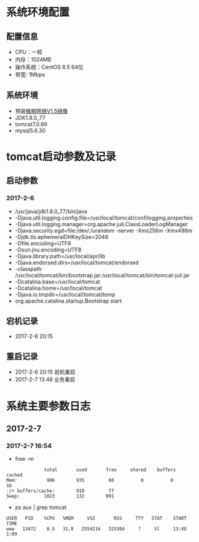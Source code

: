 # 系统环境配置
## 配置信息
- CPU：一核
- 内存：1024MB
- 操作系统：CentOS 6.5 64位
- 带宽: 1Mbps

## 系统环境
- 预装[微柳网络V1.5镜像](https://market.aliyun.com/products/55528001/jxsc000238.html?spm=5176.ecsPrepay.image.selectFromMarketplace.52usUH)
- JDK1.8.0_77
- tomcat7.0.69
- mysql5.6.30

# tomcat启动参数及记录
## 启动参数
### 2017-2-6
- /usr/java/jdk1.8.0_77/bin/java
- -Djava.util.logging.config.file=/usr/local/tomcat/conf/logging.properties
- -Djava.util.logging.manager=org.apache.juli.ClassLoaderLogManager
- -Djava.security.egd=file:/dev/./urandom -server -Xms256m -Xmx498m
- -Djdk.tls.ephemeralDHKeySize=2048
- -Dfile.encoding=UTF8
- -Dsun.jnu.encoding=UTF8
- -Djava.library.path=/usr/local/apr/lib
- -Djava.endorsed.dirs=/usr/local/tomcat/endorsed
- -classpath /usr/local/tomcat/bin/bootstrap.jar:/usr/local/tomcat/bin/tomcat-juli.jar
- -Dcatalina.base=/usr/local/tomcat
- -Dcatalina.home=/usr/local/tomcat
- -Djava.io.tmpdir=/usr/local/tomcat/temp
- org.apache.catalina.startup.Bootstrap start

## 宕机记录
- 2017-2-6 20:15

## 重启记录
- 2017-2-6 20:15 宕机重启
- 2017-2-7 13:48 业务重启


# 系统主要参数日志
## 2017-2-7
### 2017-2-7 16:54
- free -m
```
              total       used       free     shared    buffers     cached
Mem:           996        935         60          0          0         16
-/+ buffers/cache:        918         77
Swap:         1023        132        891
```
- ps aux | grep tomcat
```
USER   PID    %CPU   %MEM     VSZ       RSS     TTY   STAT    START   TIME
www   13472    0.5   31.8   2554216   325384     ?     Sl     13:48   1:09
```
